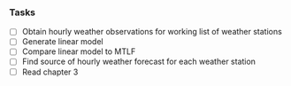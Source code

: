 ### Tasks

- [ ] Obtain hourly weather observations for working list of weather stations
- [ ] Generate linear model
- [ ] Compare linear model to MTLF
- [ ] Find source of hourly weather forecast for each weather station
- [ ] Read chapter 3